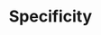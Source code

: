 ---
title: "Specificity"

categories: ['']

tags: ['Specificity']

arabic: ['الخصوصية', 'النوعية']

publishers: ['معجم مصطلحات التعلم الآلي والتعلم العميق وعلم البيانات']

types: "word"

slug: ""
---